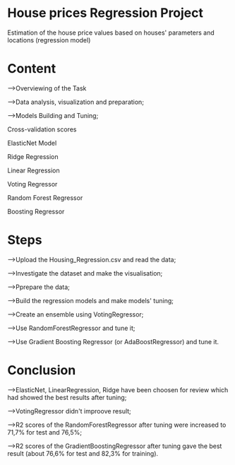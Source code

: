 # House prices Regression Project
Estimation of the house price values based on houses' parameters and locations (regression model)

# Content

-->Overviewing of the Task

-->Data analysis, visualization and preparation;

-->Models Building and Tuning;

Cross-validation scores

ElasticNet Model

Ridge Regression

Linear Regression

Voting Regressor

Random Forest Regressor

Boosting Regressor
  


# Steps

-->Upload the Housing_Regression.csv and read the data;

-->Investigate the dataset and make the visualisation;

-->Pprepare the data;

-->Build the regression models and make models' tuning;

-->Create an ensemble using VotingRegressor;

-->Use RandomForestRegressor and tune it;

-->Use Gradient Boosting Regressor (or AdaBoostRegressor) and tune it.



# Conclusion

-->ElasticNet, LinearRegression, Ridge have been choosen for review which had showed the best results after tuning;

-->VotingRegressor didn't improove result;

-->R2 scores of the RandomForestRegressor after tuning were increased to 71,7% for test and 76,5%; 

-->R2 scores of the GradientBoostingRegressor after tuning gave the best result (about 76,6% for test and 82,3% for training).

